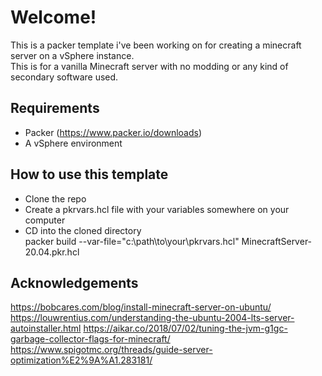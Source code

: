 
# Welcome!

This is a packer template i've been working on for creating a minecraft server on a vSphere instance.  
This is for a vanilla Minecraft server with no modding or any kind of secondary software used.

## Requirements

- Packer (https://www.packer.io/downloads)
- A vSphere environment

## How to use this template

- Clone the repo
- Create a pkrvars.hcl file with your variables somewhere on your computer
- CD into the cloned directory  
    packer build --var-file="c:\path\to\your\pkrvars.hcl" MinecraftServer-20.04.pkr.hcl

## Acknowledgements

https://bobcares.com/blog/install-minecraft-server-on-ubuntu/
https://louwrentius.com/understanding-the-ubuntu-2004-lts-server-autoinstaller.html
https://aikar.co/2018/07/02/tuning-the-jvm-g1gc-garbage-collector-flags-for-minecraft/
https://www.spigotmc.org/threads/guide-server-optimization%E2%9A%A1.283181/